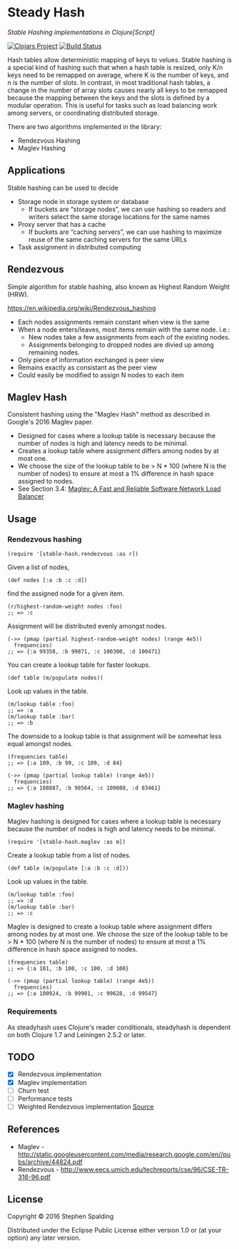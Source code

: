 # Steady Hash
*Stable Hashing implementations in Clojure[Script]*

[![Clojars Project](https://img.shields.io/clojars/v/steadyhash.svg)](https://clojars.org/steadyhash)
[![Build Status](https://travis-ci.org/fotoetienne/steadyhash.svg?branch=master)](https://travis-ci.org/fotoetienne/steadyhash)

Hash tables allow deterministic mapping of keys to velues.
Stable hashing is a special kind of hashing such that when a hash table is resized, only K/n keys need to be remapped on average, where K is the number of keys, and n is the number of slots.
In contrast, in most traditional hash tables, a change in the number of array slots causes nearly all keys to be remapped because the mapping between the keys and the slots is defined by a modular operation.
This is useful for tasks such as load balancing work among servers, or coordinating distributed storage.

There are two algorithms implemented in the library:

 - Rendezvous Hashing
 - Maglev Hashing

## Applications

Stable hashing can be used to decide
  - Storage node in storage system or database
    - If buckets are “storage nodes”, we can use hashing so readers and writers select the same storage locations for the same names
  - Proxy server that has a cache
    - If buckets are “caching servers”, we can use hashing to maximize reuse of the same caching servers for the same URLs
  - Task assignment in distributed computing

## Rendezvous
Simple algorithm for stable hashing, also known as Highest Random Weight (HRW).

https://en.wikipedia.org/wiki/Rendezvous_hashing

  - Each nodes assignments remain constant when view is the same
  - When a node enters/leaves, most items remain with the same node. i.e.:
    - New nodes take a few assignments from each of the existing nodes.
    - Assignments belonging to dropped nodes are divied up among remaining nodes.
  - Only piece of information exchanged is peer view
  - Remains exactly as consistant as the peer view
  - Could easily be modified to assign N nodes to each item

## Maglev Hash
Consistent hashing using the "Maglev Hash" method as described in Google's 2016 Maglev paper.

  - Designed for cases where a lookup table is necessary because the number of nodes is high and latency needs to be minimal.
  - Creates a lookup table where assignment differs among nodes by at most one.
  - We choose the size of the lookup table to be > N * 100 (where N is the number of nodes) to ensure at most a 1% difference in hash space assigned to nodes.
  - See Section 3.4: [Maglev: A Fast and Reliable Software Network Load Balancer](http://static.googleusercontent.com/media/research.google.com/en//pubs/archive/44824.pdf)

## Usage
### Rendezvous hashing

    (require '[stable-hash.rendezvous :as r])

Given a list of nodes,

    (def nodes [:a :b :c :d])

find the assigned node for a given item.

    (r/highest-random-weight nodes :foo)
    ;; => :c

Assignment will be distributed evenly amongst nodes.

    (->> (pmap (partial highest-random-weight nodes) (range 4e5))
      frequencies)
    ;; => {:a 99358, :b 99871, :c 100300, :d 100471}

You can create a lookup table for faster lookups.

    (def table (m/populate nodes))

Look up values in the table.

    (m/lookup table :foo)
    ;; => :a
    (m/lookup table :bar)
    ;; => :b

The downside to a lookup table is that assignment will be somewhat less equal amongst nodes.

    (frequencies table)
    ;; => {:a 109, :b 99, :c 109, :d 84}

    (->> (pmap (partial lookup table) (range 4e5))
      frequencies)
    ;; => {:a 108887, :b 98564, :c 109088, :d 83461}

### Maglev hashing

Maglev hashing is designed for cases where a lookup table is necessary because the number of nodes is high and latency needs to be minimal.

    (require '[stable-hash.maglev :as m])

Create a lookup table from a list of nodes.

    (def table (m/populate [:a :b :c :d]))

Look up values in the table.

    (m/lookup table :foo)
    ;; => :d
    (m/lookup table :bar)
    ;; => :c

Maglev is designed to create a lookup table where assignment differs among nodes by at most one.
We choose the size of the lookup table to be > N * 100 (where N is the number of nodes) to ensure at most a 1% difference in hash space assigned to nodes.

    (frequencies table)
    ;; => {:a 101, :b 100, :c 100, :d 100}

    (->> (pmap (partial lookup table) (range 4e5))
      frequencies)
    ;; => {:a 100924, :b 99901, :c 99628, :d 99547}

### Requirements

As steadyhash uses Clojure's reader conditionals, steadyhash is dependent on both Clojure 1.7 and Leiningen 2.5.2 or later.

## TODO

 - [x] Rendezvous implementation
 - [x] Maglev implementation
 - [ ] Churn test
 - [ ] Performance tests
 - [ ] Weighted Rendezvous implementation [Source](http://www.snia.org/sites/default/files/SDC15_presentations/dist_sys/Jason_Resch_New_Consistent_Hashings_Rev.pdf)

## References

 - Maglev - http://static.googleusercontent.com/media/research.google.com/en//pubs/archive/44824.pdf
 - Rendezvous - http://www.eecs.umich.edu/techreports/cse/96/CSE-TR-316-96.pdf

## License

Copyright © 2016 Stephen Spalding

Distributed under the Eclipse Public License either version 1.0 or (at
your option) any later version.
